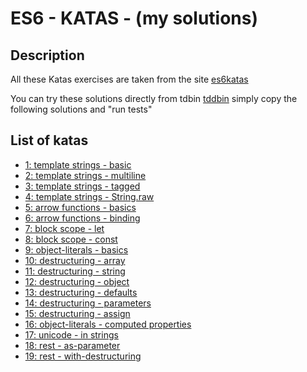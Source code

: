  # ES6 - KATAS - (my solutions) 

## Description 
All these Katas exercises are taken from the site [es6katas](http://es6katas.org/)

You can try these solutions directly from tdbin [tddbin](http://tddbin.com/) simply copy the following solutions and "run tests"

## List of katas

- [1: template strings - basic](https://github.com/kuzeysg/ES6KATAs/blob/master/template-strings/1-basic/1-template-strings-basic-resolved.js)
- [2: template strings - multiline](https://github.com/kuzeysg/ES6KATAs/blob/master/template-strings/2-multiline/2-template-strings-multiline.js)
- [3: template strings - tagged](https://github.com/nkuzeysg/ES6KATAs/blob/master/template-strings/3-tagged/3-template-strings-tagged.js)
- [4: template strings - String.raw](https://github.com/kuzeysg/ES6KATAs/blob/master/template-strings/4-string-raw/4-template-strings-String.raw.js)
- [5: arrow functions - basics](https://github.com/kuzeysg/ES6KATAs/blob/master/arrow-functions/5-basic/5-arrow-functions-basics.js)
- [6: arrow functions - binding](https://github.com/kuzeysg/ES6KATAs/blob/master/arrow-functions/6-binding/6-arrow-functions-binding.js)
- [7: block scope - let](https://github.com/kuzeysg/ES6KATAs/blob/master/block-scope/7-let/7-block-scope-let.js)
- [8: block scope - const](https://github.com/kuzeysg/ES6KATAs/blob/master/block-scope/8-const/8-block-scope-const.js)
- [9: object-literals - basics](https://github.com/kuzeysg/ES6KATAs/blob/master/object-literals/9-basics/9-object-literals-basics.js)
- [10: destructuring - array](https://github.com/kuzeysg/ES6KATAs/blob/master/destructuring/10-array/10-destructuring-array.js)
- [11: destructuring - string](https://github.com/kuzeysg/ES6KATAs/blob/master/destructuring/11-string/11-destructuring-string.js)
- [12: destructuring - object](https://github.com/kuzeysg/ES6KATAs/blob/master/destructuring/12-object/12-destructuring-object.js)
- [13: destructuring - defaults](https://github.com/nkuzeysg/ES6KATAs/blob/master/destructuring/13-defaults/13-destructuring-defaults.js)
- [14: destructuring - parameters](https://github.com/kuzeysg/ES6KATAs/blob/master/destructuring/14-parameters/14-destructuring-parameters.js)
- [15: destructuring - assign](https://github.com/kuzeysg/ES6KATAs/blob/master/destructuring/15-assign/15-destructuring-assign.js)
- [16: object-literals - computed properties](https://github.com/kuzeysg/ES6KATAs/blob/master/object-literals/16-computed-properties/16-object-literal-computed-properties.js)
- [17: unicode - in strings](https://github.com/kuzeysg/ES6KATAs/blob/master/unicode/17-in-strings/17-unicode-in-strings.js)
- [18: rest - as-parameter](https://github.com/kuzeysg/ES6KATAs/blob/master/rest/18-as-parameter/18-rest-as-parameter.js)
- [19: rest - with-destructuring](https://github.com/kuzeysg/ES6KATAs/blob/master/rest/19-with-destructuring/19-rest-with-destructuring.js)